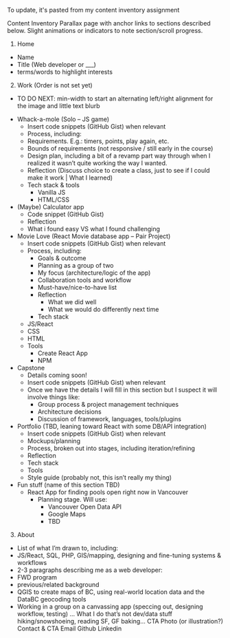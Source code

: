 To update, it's pasted from my content inventory assignment

Content Inventory
Parallax page with anchor links to sections described below.
Slight animations or indicators to note section/scroll progress.

1. Home

-   Name
-   Title (Web developer or \_\_\_)
-   terms/words to highlight interests

2. Work (Order is not set yet)
* TO DO NEXT: min-width to start an alternating left/right alignment for the image and little text blurb

-   Whack-a-mole (Solo – JS game)
    -   Insert code snippets (GitHub Gist) when relevant
    -   Process, including:
    -   Requirements. E.g.: timers, points, play again, etc.
    -   Bounds of requirements (not responsive / still early in the course)
    -   Design plan, including a bit of a revamp part way through when I realized it wasn’t quite working the way I wanted.
    -   Reflection (Discuss choice to create a class, just to see if I could make it work | What I learned)
    -   Tech stack & tools
        -   Vanilla JS
        -   HTML/CSS
-   (Maybe) Calculator app
    -   Code snippet (GitHub Gist)
    -   Reflection
    -   What i found easy VS what I found challenging
-   Movie Love (React Movie database app – Pair Project)
    -   Insert code snippets (GitHub Gist) when relevant
    -   Process, including:
        -   Goals & outcome
        -   Planning as a group of two
        -   My focus (architecture/logic of the app)
        -   Collaboration tools and workflow
        -   Must-have/nice-to-have list
        -   Reflection
            -   What we did well
            -   What we would do differently next time
        -   Tech stack
    -   JS/React
    -   CSS
    -   HTML
    -   Tools
        -   Create React App
        -   NPM
-   Capstone
    -   Details coming soon!
    -   Insert code snippets (GitHub Gist) when relevant
    -   Once we have the details I will fill in this section but I suspect it will involve things like:
        -   Group process & project management techniques
        -   Architecture decisions
        -   Discussion of framework, languages, tools/plugins
-   Portfolio (TBD, leaning toward React with some DB/API integration)
    -   Insert code snippets (GitHub Gist) when relevant
    -   Mockups/planning
    -   Process, broken out into stages, including iteration/refining
    -   Reflection
    -   Tech stack
    -   Tools
    -   Style guide (probably not, this isn’t really my thing)
-   Fun stuff (name of this section TBD)
    -   React App for finding pools open right now in Vancouver
        -   Planning stage. Will use:
            -   Vancouver Open Data API
            -   Google Maps
            -   TBD

3. About

-   List of what I’m drawn to, including:
-   JS/React, SQL, PHP, GIS/mapping, designing and fine-tuning systems & workflows
-   2-3 paragraphs describing me as a web developer:
-   FWD program
-   previous/related background
-   QGIS to create maps of BC, using real-world location data and the DataBC geocoding tools
-   Working in a group on a canvassing app (speccing out, designing workflow, testing)
    …
    What I do that’s not dev/data stuff
    hiking/snowshoeing, reading SF, GF baking…
    CTA
    Photo (or illustration?)
    Contact & CTA
    Email
    Github
    Linkedin
